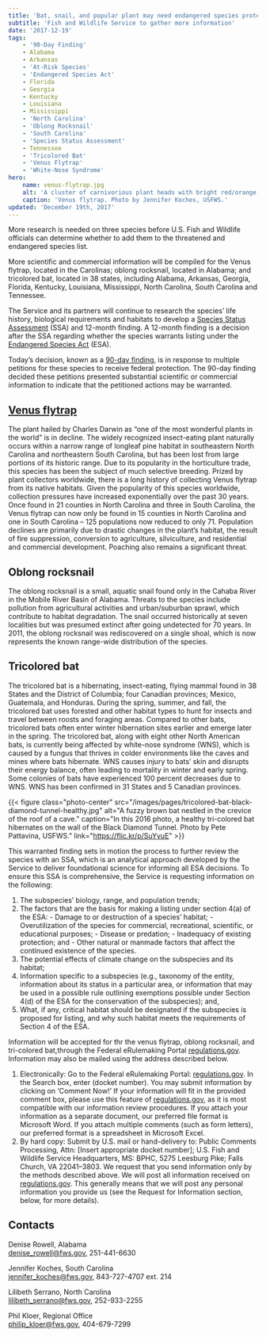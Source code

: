 ```yaml
---
title: 'Bat, snail, and popular plant may need endangered species protection'
subtitle: 'Fish and Wildlife Service to gather more information'
date: '2017-12-19'
tags:
    - '90-Day Finding'
    - Alabama
    - Arkansas
    - 'At-Risk Species'
    - 'Endangered Species Act'
    - Florida
    - Georgia
    - Kentucky
    - Louisiana
    - Mississippi
    - 'North Carolina'
    - 'Oblong Rocksnail'
    - 'South Carolina'
    - 'Species Status Assessment'
    - Tennessee
    - 'Tricolored Bat'
    - 'Venus Flytrap'
    - 'White-Nose Syndrome'
hero:
    name: venus-flytrap.jpg
    alt: 'A cluster of carnivorious plant heads with bright red/orange mouths.'
    caption: 'Venus flytrap. Photo by Jennifer Koches, USFWS.'
updated: 'December 19th, 2017'
---
```


More research is needed on three species before U.S. Fish and Wildlife officials can determine whether to add them to the threatened and endangered species list.

More scientific and commercial information will be compiled for the Venus flytrap, located in the Carolinas; oblong rocksnail, located in Alabama; and tricolored bat, located in 38 states, including Alabama, Arkansas, Georgia, Florida, Kentucky, Louisiana, Mississippi, North Carolina, South Carolina and Tennessee.

The Service and its partners will continue to research the species’ life history, biological requirements and habitats to develop a [Species Status Assessment](/endangered-species-act/species-status-assessments/) (SSA) and 12-month finding.  A 12-month finding is a decision after the SSA regarding whether the species warrants listing under the [Endangered Species Act](/endangered-species-act/) (ESA).

Today’s decision, known as a [90-day finding](/endangered-species-act/90-day-finding/), is in response to multiple petitions for these species to receive federal protection. The 90-day finding decided these petitions presented substantial scientific or commercial information to indicate that the petitioned actions may be warranted.

## [Venus flytrap](/wildlife/plants/venus-flytrap/)

The plant hailed by Charles Darwin as “one of the most wonderful plants in the world” is in decline.  The widely recognized insect-eating plant naturally occurs within a narrow range of longleaf pine habitat in southeastern North Carolina and northeastern South Carolina, but has been lost from large portions of its historic range. Due to its popularity in the horticulture trade, this species has been the subject of much selective breeding.  Prized by plant collectors worldwide, there is a long history of collecting Venus flytrap from its native habitats.  Given the popularity of this species worldwide, collection pressures have increased exponentially over the past 30 years. Once found in 21 counties in North Carolina and three in South Carolina, the Venus flytrap can now only be found in 15 counties in North Carolina and one in South Carolina – 125 populations now reduced to only 71.  Population declines are primarily due to drastic changes in the plant’s habitat, the result of fire suppression, conversion to agriculture, silviculture, and residential and commercial development.  Poaching also remains a significant threat.

## Oblong rocksnail

The oblong rocksnail is a small, aquatic snail found only in the Cahaba River in the Mobile River Basin of Alabama.  Threats to the species include pollution from agricultural activities and urban/suburban sprawl, which contribute to habitat degradation. The snail occurred historically at seven localities but was presumed extinct after going undetected for 70 years.  In 2011, the oblong rocksnail was rediscovered on a single shoal, which is now represents the known range-wide distribution of the species.

## Tricolored bat

The tricolored bat is a hibernating, insect-eating, flying mammal found in 38 States and the District of Columbia; four Canadian provinces; Mexico, Guatemala, and Honduras.  During the spring, summer, and fall, the tricolored bat uses forested and other habitat types to hunt for insects and travel between roosts and foraging areas.  Compared to other bats, tricolored bats often enter winter hibernation sites earlier and emerge later in the spring. The tricolored bat, along with eight other North American bats, is currently being affected by white-nose syndrome (WNS), which is caused by a fungus that thrives in colder environments like the caves and mines where bats hibernate.  WNS causes injury to bats’ skin and disrupts their energy balance, often leading to mortality in winter and early spring.  Some colonies of bats have experienced 100 percent decreases due to WNS.  WNS has been confirmed in 31 States and 5 Canadian provinces.

{{< figure class="photo-center" src="/images/pages/tricolored-bat-black-diamond-tunnel-healthy.jpg" alt="A fuzzy brown bat nestled in the crevice of the roof of a cave." caption="In this 2016 photo, a healthy tri-colored bat hibernates on the wall of the Black Diamond Tunnel. Photo by Pete Pattavina, USFWS." link="https://flic.kr/p/SuYyuE" >}}

This warranted finding sets in motion the process to further review the species with an SSA, which is an analytical approach developed by the Service to deliver foundational science for informing all ESA decisions.  To ensure this SSA is comprehensive, the Service is requesting information on the following:

  1. The subspecies’ biology, range, and population trends;
  2. The factors that are the basis for making a listing under section 4(a) of the ESA:
    - Damage to or destruction of a species’ habitat;
    - Overutilization of the species for commercial, recreational, scientific, or educational purposes;
    - Disease or predation;
    - Inadequacy of existing protection; and
    - Other natural or manmade factors that affect the continued existence of the species.
  3.  The potential effects of climate change on the subspecies and its habitat;
  4. Information specific to a subspecies (e.g., taxonomy of the entity, information about its status in a particular area, or information that may be used in a possible rule outlining exemptions possible under Section 4(d) of the ESA for the conservation of the subspecies); and,
  5. What, if any, critical habitat should be designated if the subspecies is proposed for listing, and why such habitat meets the requirements of Section 4 of the ESA.

Information will be accepted for thr the venus flytrap, oblong rocksnail, and tri-colored bat,through the Federal eRulemaking Portal [regulations.gov](http://www.regulations.gov).  Information may also be mailed using the address described below.

 1. Electronically:  Go to the Federal eRulemaking Portal: [regulations.gov](http://www.regulations.gov). In the Search box, enter (docket number).  You may submit information by clicking on ‘Comment Now!’   If your information will fit in the provided comment box, please use this feature of [regulations.gov](http://www.regulations.gov), as it is most compatible with our information review procedures.  If you attach your information as a separate document, our preferred file format is Microsoft Word.  If you attach multiple comments (such as form letters), our preferred format is a spreadsheet in Microsoft Excel.
 2. By hard copy:  Submit by U.S. mail or hand-delivery to:  Public Comments Processing, Attn:  [Insert appropriate docket number]; U.S. Fish and Wildlife Service Headquarters, MS:  BPHC, 5275 Leesburg Pike; Falls Church, VA 22041–3803.  We request that you send information only by the methods described above.  We will post all information received on [regulations.gov](http://www.regulations.gov).  This generally means that we will post any personal information you provide us (see the Request for Information section, below, for more details).

## Contacts

Denise Rowell, Alabama  
[denise_rowell@fws.gov](mailto:denise_rowell@fws.gov), 251-441-6630  

Jennifer Koches, South Carolina  
[jennifer_koches@fws.gov](mailto:jennifer_koches@fws.gov), 843-727-4707 ext. 214  

Lilibeth Serrano, North Carolina  
[lilibeth_serrano@fws.gov](mailto:lilibeth_serrano@fws.gov), 252-933-2255  

Phil Kloer, Regional Office  
[philip_kloer@fws.gov](mailto:philip_kloer@fws.gov), 404-679-7299  
